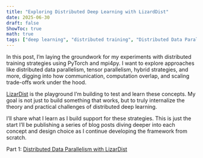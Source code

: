 ```yaml
---
title: "Exploring Distributed Deep Learning with LizardDist"
date: 2025-06-30
draft: false
ShowToc: true
math: true
tags: ["deep learning", "distributed training", "Distributed Data Parallel", "Data Parallel", "Tensor Parallelism"]
---
```


In this post, I’m laying the groundwork for my experiments with distributed training strategies using PyTorch and mpi4py. I want to explore approaches like distributed data parallelism, tensor parallelism, hybrid strategies, and more, digging into how communication, computation overlap, and scaling trade-offs work under the hood.

[LizarDist](https://github.com/adelbennaceur/lizardist) is the playground I’m building to test and learn these concepts. My goal is not just to build something that works, but to truly internalize the theory and practical challenges of distributed deep learning.

I’ll share what I learn as I build support for these strategies. This is just the start I’ll be publishing a series of blog posts diving deeper into each concept and design choice as I continue developing the framework from scratch.

Part 1: [Distributed Data Parallelism with LizarDist](/posts/distributed_training/distributed_training_ddp/)
